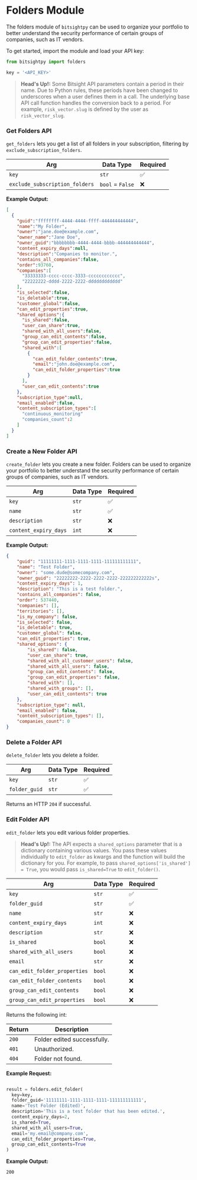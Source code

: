 # Folders Module

The folders module of ```bitsightpy``` can be used to organize your portfolio to better understand the security performance of certain groups of companies, such as IT vendors.

To get started, import the module and load your API key:

```py
from bitsightpy import folders

key = '<API_KEY>'
```

>**Head's Up!:** Some Bitsight API parameters contain a period in their name. Due to Python rules, these periods have been changed to underscores when a user defines them in a call. The underlying base API call function handles the conversion back to a period. For example, ```risk_vector.slug``` is defined by the user as ```risk_vector_slug```.

### Get Folders API

```get_folders``` lets you get a list of all folders in your subscription, filtering by ```exclude_subscription_folders```.

| Arg | Data Type | Required |
| -- | -- | -- |
| ```key``` | ```str``` | ✅ |
| ```exclude_subscription_folders``` | ```bool``` = ```False``` | ❌ |

**Example Output:**

```json
[
  {
    "guid":"ffffffff-4444-4444-ffff-444444444444",
    "name":"My Folder",
    "owner":"jane.doe@example.com",
    "owner_name":"Jane Doe",
    "owner_guid":"bbbbbbbb-4444-4444-bbbb-444444444444",
    "content_expiry_days":null,
    "description":"Companies to monitor.",
    "contains_all_companies":false,
    "order":93760,
    "companies":[
      "33333333-cccc-cccc-3333-cccccccccccc",
      "22222222-dddd-2222-2222-dddddddddddd"
    ],
    "is_selected":false,
    "is_deletable":true,
    "customer_global":false,
    "can_edit_properties":true,
    "shared_options":{
      "is_shared":false,
      "user_can_share":true,
      "shared_with_all_users":false,
      "group_can_edit_contents":false,
      "group_can_edit_properties":false,
      "shared_with":[
        {
          "can_edit_folder_contents":true,
          "email":"john.doe@example.com",
          "can_edit_folder_properties":true
        }
      ],
      "user_can_edit_contents":true
    },
    "subscription_type":null,
    "email_enabled":false,
    "content_subscription_types":[
      "continuous_monitoring"
      "companies_count":2
    ]
  }
]
```

### Create a New Folder API

```create_folder``` lets you create a new folder. Folders can be used to organize your portfolio to better understand the security performance of certain groups of companies, such as IT vendors.

| Arg | Data Type | Required |
| -- | -- | -- |
| ```key``` | ```str``` | ✅ |
| ```name``` | ```str``` | ✅ |
| ```description``` | ```str``` | ❌ |
| ```content_expiry_days``` | ```int``` | ❌ |

**Example Output:**

```json
{
    "guid": "11111111-1111-1111-1111-111111111111",
    "name": "Test Folder",
    "owner": "some.dude@somecompany.com",
    "owner_guid": "22222222-2222-2222-2222-222222222222s",
    "content_expiry_days": 1,
    "description": "This is a test folder.",
    "contains_all_companies": false,
    "order": 537440,
    "companies": [],
    "territories": [],
    "is_my_company": false,
    "is_selected": false,
    "is_deletable": true,
    "customer_global": false,
    "can_edit_properties": true,
    "shared_options": {
        "is_shared": false,
        "user_can_share": true,
        "shared_with_all_customer_users": false,
        "shared_with_all_users": false,
        "group_can_edit_contents": false,
        "group_can_edit_properties": false,
        "shared_with": [],
        "shared_with_groups": [],
        "user_can_edit_contents": true
    },
    "subscription_type": null,
    "email_enabled": false,
    "content_subscription_types": [],
    "companies_count": 0
}
```

### Delete a Folder API

```delete_folder``` lets you delete a folder.

| Arg | Data Type | Required |
| -- | -- | -- |
| ```key``` | ```str``` | ✅ |
| ```folder_guid``` | ```str``` | ✅ |


Returns an HTTP ```204``` if successful.


### Edit Folder API

```edit_folder``` lets you edit various folder properties.

>**Head's Up!:** The API expects a ```shared_options``` parameter that is a dictionary containing various values. You pass these values individually to ```edit_folder``` as kwargs and the function will build the dictionary for you. For example, to pass ```shared_options['is_shared'] = True```, you would pass ```is_shared=True``` to ```edit_folder()```.

| Arg | Data Type | Required |
| -- | -- | -- |
| ```key``` | ```str``` | ✅ |
| ```folder_guid``` | ```str``` | ✅ |
| ```name``` | ```str``` | ❌ |
| ```content_expiry_days``` | ```int``` | ❌ |
| ```description``` | ```str``` | ❌ |
| ```is_shared``` | ```bool``` | ❌ |
| ```shared_with_all_users``` | ```bool``` | ❌ |
| ```email``` | ```str``` | ❌ |
| ```can_edit_folder_properties``` | ```bool``` | ❌ |
| ```can_edit_folder_contents``` | ```bool``` | ❌ |
| ```group_can_edit_contents``` | ```bool``` | ❌ |
| ```group_can_edit_properties``` | ```bool``` | ❌ |

Returns the following int:

| Return | Description |
| -- | -- |
| ```200``` | Folder edited successfully. |
| ```401``` | Unauthorized. |
| ```404``` | Folder not found. |

**Example Request:**

```py

result = folders.edit_folder(
  key=key,
  folder_guid='11111111-1111-1111-1111-111111111111',
  name='Test Folder (Edited)',
  description='This is a test folder that has been edited.',
  content_expiry_days=2,
  is_shared=True,
  shared_with_all_users=True,
  email='my.email@company.com',
  can_edit_folder_properties=True,
  group_can_edit_contents=True
)
```

**Example Output:**

```bash
200
```